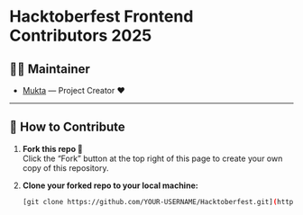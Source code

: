 #  Hacktoberfest Frontend Contributors 2025

## 👩‍💻 Maintainer
- [Mukta](https://github.com/muktaa20) — Project Creator ❤️  

---

## 🚀 How to Contribute

1. **Fork this repo 🍴**  
   Click the “Fork” button at the top right of this page to create your own copy of this repository.

2. **Clone your forked repo to your local machine:**  
   ```bash
   [git clone https://github.com/YOUR-USERNAME/Hacktoberfest.git](https://github.com/muktaa20/Hacktoberfest)

